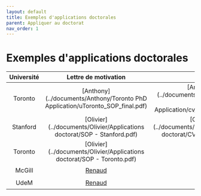 ```yaml
---
layout: default
title: Exemples d'applications doctorales
parent: Appliquer au doctorat
nav_order: 1
---
```


# Exemples d'applications doctorales

| Université | Lettre de motivation | CV | Domaine | Résultat |
|:----------:|:----------:|:----------:|:----------:|:----------:|
| Toronto | [Anthony](../documents/Anthony/Toronto PhD Application/uToronto_SOP_final.pdf) | [Anthony](../documents/Anthony/Toronto PhD Application/cv_academic_en.pdf) | stat | :+1: |
| Stanford | [Olivier](../documents/Olivier/Applications doctorat/SOP - Stanford.pdf) | [Olivier](../documents/Olivier/Applications doctorat/CV_TORONTO.pdf) | stat | :+1: |
| Toronto | [Olivier](../documents/Olivier/Applications doctorat/SOP - Toronto.pdf) | - | stat | :+1: |
| McGill | [Renaud](../documents/Renaud/PSMcGill.pdf) | - | stat | :+1: |
| UdeM | [Renaud](../documents/Renaud/PSUdeM.pdf) | - | stat | :+1: |

